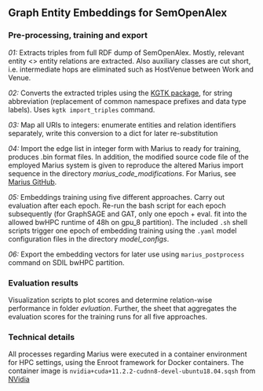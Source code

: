 ## Graph Entity Embeddings for SemOpenAlex

### Pre-processing, training and export

*01:* Extracts triples from full RDF dump of SemOpenAlex. Mostly, relevant entity <> entity relations are extracted. Also auxiliary classes are cut short, i.e. intermediate hops are eliminated such as HostVenue between Work and Venue. 

*02:* Converts the extracted triples using the [KGTK package](https://github.com/usc-isi-i2/kgtk), for string abbreviation (replacement of common namespace prefixes and data type labels). Uses `kgtk import_triples` command.

*03:* Map all URIs to integers: enumerate entities and relation identifiers separately, write this conversion to a dict for later re-substitution

*04:* Import the edge list in integer form with Marius to ready for training, produces .bin format files. In addition, the modified source code file of the employed Marius system is given to reproduce the altered Marius import sequence in the directory *marius_code_modifications*. For Marius, see [Marius GitHub](https://github.com/marius-team/marius).

*05:* Embeddings training using five different approaches. Carry out evaluation after each epoch. Re-run the bash script for each epoch subsequently (for GraphSAGE and GAT, only one epoch + eval. fit into the allowed bwHPC runtime of 48h on gpu_8 partition). The included `.sh` shell scripts trigger one epoch of embedding training using the `.yaml` model configuration files in the directory *model_configs*.

*06:* Export the embedding vectors for later use using `marius_postprocess` command on SDIL bwHPC partition.

### Evaluation results

Visualization scripts to plot scores and determine relation-wise performance in folder *evluation*.
Further, the sheet that aggregates the evaluation scores for the training runs for all five approaches. 

### Technical details

All processes regarding Marius were executed in a container environment for HPC settings, using the Enroot framework for Docker containers. 
The container image is `nvidia+cuda+11.2.2-cudnn8-devel-ubuntu18.04.sqsh` from [NVidia](https://catalog.ngc.nvidia.com/containers)
